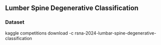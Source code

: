 ## Lumber Spine Degenerative Classification
### Dataset
kaggle competitions download -c rsna-2024-lumbar-spine-degenerative-classification
